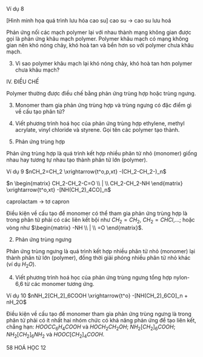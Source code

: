 Ví dụ 8

[Hình minh họa quá trình lưu hóa cao su]
cao su → cao su lưu hoá

Phản ứng nối các mạch polymer lại với nhau thành mạng không gian được gọi là phản ứng khâu mạch polymer. Polymer khâu mạch có mạng không gian nên khó nóng chảy, khó hoà tan và bền hơn so với polymer chưa khâu mạch.

3. Vì sao polymer khâu mạch lại khó nóng chảy, khó hoà tan hơn polymer chưa khâu mạch?

IV. ĐIỀU CHẾ

Polymer thường được điều chế bằng phản ứng trùng hợp hoặc trùng ngưng.

3. Monomer tham gia phản ứng trùng hợp và trùng ngưng có đặc điểm gì về cấu tạo phân tử?

4. Viết phương trình hoá học của phản ứng trùng hợp ethylene, methyl acrylate, vinyl chloride và styrene. Gọi tên các polymer tạo thành.

1. Phản ứng trùng hợp

Phản ứng trùng hợp là quá trình kết hợp nhiều phân tử nhỏ (monomer) giống nhau hay tương tự nhau tạo thành phân tử lớn (polymer).

Ví dụ 9
$nCH_2=CH_2 \xrightarrow{t^o,p,xt} -(CH_2-CH_2-)_n$

$n \begin{matrix} CH_2-CH_2-C=O \\ | \\ CH_2-CH_2-NH \end{matrix} \xrightarrow{t^o,xt} -[NH(CH_2)_4CO]_n$

caprolactam → tơ capron

Điều kiện về cấu tạo để monomer có thể tham gia phản ứng trùng hợp là trong phân tử phải có các liên kết bội như $CH_2=CH_2$, $CH_2=CHCl$,...; hoặc vòng như $\begin{matrix} -NH \\ | \\ =O \end{matrix}$.

2. Phản ứng trùng ngưng

Phản ứng trùng ngưng là quá trình kết hợp nhiều phân tử nhỏ (monomer) lại thành phân tử lớn (polymer), đồng thời giải phóng nhiều phân tử nhỏ khác (ví dụ $H_2O$).

4. Viết phương trình hoá học của phản ứng trùng ngưng tổng hợp nylon-6,6 từ các monomer tương ứng.

Ví dụ 10
$nNH_2[CH_2]_6COOH \xrightarrow{t^o} -[NH(CH_2)_6CO]_n + nH_2O$

Điều kiện về cấu tạo để monomer tham gia phản ứng trùng ngưng là trong phân tử phải có ít nhất hai nhóm chức có khả năng phản ứng để tạo liên kết, chẳng hạn: $HOOCC_6H_4COOH$ và $HOCH_2CH_2OH$; $NH_2[CH_2]_6COOH$; $NH_2[CH_2]_6NH_2$ và $HOOC[CH_2]_4COOH$.

58 HOÁ HỌC 12